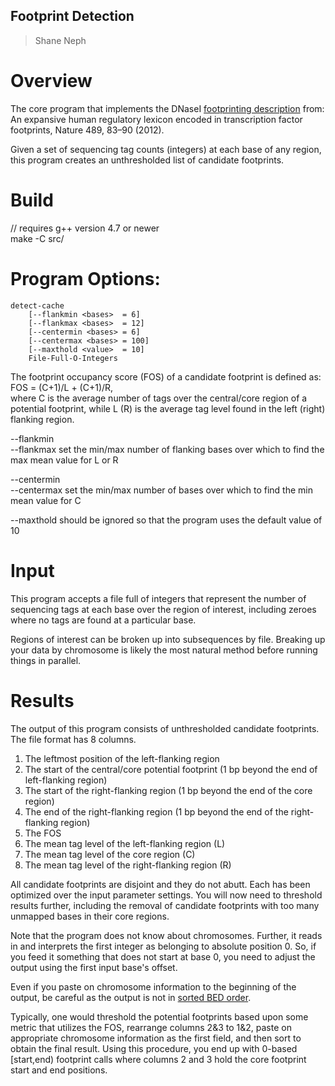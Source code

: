 ## Footprint Detection ##
> Shane Neph


Overview
=========
The core program that implements the DNaseI [footprinting description] from: An expansive human regulatory lexicon encoded in transcription factor footprints, Nature 489, 83–90 (2012).

Given a set of sequencing tag counts (integers) at each base of any region, this program creates an unthresholded list of candidate footprints.


Build
=====
// requires g++ version 4.7 or newer  
make -C src/


Program Options:
================
```
detect-cache
	[--flankmin <bases>  = 6]
	[--flankmax <bases>  = 12]
	[--centermin <bases> = 6]
	[--centermax <bases> = 100]
	[--maxthold <value>  = 10]
	File-Full-O-Integers
```

The footprint occupancy score (FOS) of a candidate footprint is defined as:  
FOS = (C+1)/L + (C+1)/R,  
where C is the average number of tags over the central/core region of a potential footprint, while L (R) is the average tag level found in the left (right) flanking region.

--flankmin  
--flankmax set the min/max number of flanking bases over which to find the max mean value for L or R  

--centermin  
--centermax set the min/max number of bases over which to find the min mean value for C  

--maxthold should be ignored so that the program uses the default value of 10  


Input
=====
This program accepts a file full of integers that represent the number of sequencing tags at each base over the region of interest, including zeroes where no tags are found at a particular base.

Regions of interest can be broken up into subsequences by file.  Breaking up your data by chromosome is likely the most natural method before running things in parallel.


Results
=======
The output of this program consists of unthresholded candidate footprints.  The file format has 8 columns.

1. The leftmost position of the left-flanking region
2. The start of the central/core potential footprint (1 bp beyond the end of left-flanking region)
3. The start of the right-flanking region (1 bp beyond the end of the core region)
4. The end of the right-flanking region (1 bp beyond the end of the right-flanking region)
5. The FOS
6. The mean tag level of the left-flanking region (L)
7. The mean tag level of the core region (C)
8. The mean tag level of the right-flanking region (R)

All candidate footprints are disjoint and they do not abutt.  Each has been optimized over the input parameter settings.  You will now need to threshold results further, including the removal of candidate footprints with too many unmapped bases in their core regions.

Note that the program does not know about chromosomes.  Further, it reads in and interprets the first integer as belonging to absolute position 0.  So, if you feed it something that does not start at base 0, you need to adjust the output using the first input base's offset.

Even if you paste on chromosome information to the beginning of the output, be careful as the output is not in [sorted BED order].

Typically, one would threshold the potential footprints based upon some metric that utilizes the FOS, rearrange columns 2&3 to 1&2, paste on appropriate chromosome information as the first field, and then sort to obtain the final result.  Using this procedure, you end up with 0-based [start,end) footprint calls where columns 2 and 3 hold the core footprint start and end positions.

[footprinting description]: http://www.nature.com/nature/journal/v489/n7414/extref/nature11212-s1.pdf
[sorted BED order]: https://bedops.readthedocs.org/en/latest/content/reference/file-management/sorting/sort-bed.html
